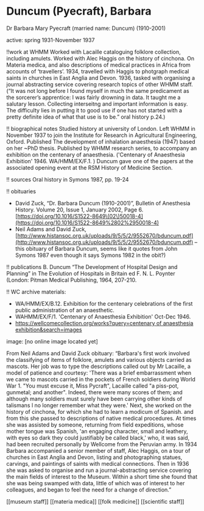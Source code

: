 # Duncum \(Pyecraft\), Barbara

Dr Barbara Mary Pyecraft \(married name: Duncum\) \(1910-2001\)

active: spring 1931-November 1937

!!work at WHMM Worked with Lacaille cataloguing folklore collection, including amulets. Worked with Alec Haggis on the history of cinchona. On Materia medica, and also descriptions of medical practices in Africa from accounts of ‘travellers’. 1934, travelled with Haggis to photgraph medical saints in churches in East Anglia and Devon. 1936, tasked with organising a journal abstracting service covering research topics of other WHMM staff. \(“It was not long before I found myself in much the same predicament as the sorcerer’s apprentice: I was fairly drowning in data. It taught me a salutary lesson. Collecting interseitng and important information is easy. The difficulty lies in putting it to good use if one has not started with a pretty definite idea of what that use is to be.” oral history p.24.\)

!! biographical notes Studied history at university of London. Left WHMM in November 1937 to join the Institute for Research in Agricultural Engineering, Oxford. Published The development of inhalation anaesthesia \(1947\) based on her ~PhD thesis. Published by WHMM research series, to accompany an exhibition on the centenary of anaesthesia. \('Centenary of Anaesthesia Exhibition' 1946. WA/HMM/EX/F.1. \) Duncum gave one of the papers at the associated opening event at the RSM History of Medicine Section.

!! sources Oral history in Symons 1987, pp. 19-24

!! obituaries

* David Zuck, “Dr. Barbara Duncum \(1910-2001\)”, Bulletin of Anesthesia History. Volume 20, Issue 1, January 2002, Page 6. [https://doi.org/10.1016/S1522-8649\(02\)50018-4](https://doi.org/10.1016/S1522-8649%2802%2950018-4)
* Neil Adams and David Zuck, [http://www.histansoc.org.uk/uploads/9/5/5/2/9552670/bduncum.pdf](http://www.histansoc.org.uk/uploads/9/5/5/2/9552670/bduncum.pdf)  – this obituary of Barbara Duncum, seems like it quotes from John Symons 1987 even though it says Symons 1982 in the obit?\)

!! publications B. Duncum “The Development of Hospital Design and Planning” in The Evolution of Hospitals in Britain ed F. N. L. Poynter \(London: Pitman Medical Publishing, 1964, 207-210.

!! WC archive materials:

* WA/HMM/EX/B.12. Exhibition for the centenary celebrations of the first public administration of an anaesthetic.
* WAHMM/EX/F/1. 'Centenary of Anaesthesia Exhibition' Oct-Dec 1946.
* [https://wellcomecollection.org/works?query=centenary of anaesthesia exhibition&search=images](https://wellcomecollection.org/works?query=centenary%20of%20anaesthesia%20exhibition&search=images)

image: \[no online image located yet\]

From Neil Adams and David Zuck obituary: “Barbara's first work involved the classifying of items of folklore, amulets and various objects carried as mascots. Her job was to type the descriptions called out by Mr Lacaille, a model of patience and courtesy: 'There was a brief embarrassment when we came to mascots carried in the pockets of French soldiers during World War 1. "You must excuse it, Miss Pycraft", Lacaille called "a piss-pot, gunmetal; and another". Indeed, there were many scores of them; and although many soldiers must surely have been carrying other kinds of talismans l no longer remember what they were.' Next, she worked on the history of cinchona, for which she had to learn a modicum of Spanish. and from this she passed to descriptions of native medical procedures. At times she was assisted by someone, returning from field expeditions, whose mother tongue was Spanish, 'an engaging character, small and leathery, with eyes so dark they could justifiably be called black,' who, it was said, had been recruited personally by Wellcome from the Peruvian army. In 1934 Barbara accompanied a senior member of staff, Alec Haggis, on a tour of churches in East Anglia and Devon, listing and photographing statues, carvings, and paintings of saints with medical connections. Then in 1936 she was asked to organise and run a journal-abstracting service covering the main fields of interest to the Museum. Within a short time she found that she was being swamped with data, little of which was of interest to her colleagues, and began to feel the need for a change of direction.”

\[\[museum staff\]\] \[\[materia medica\]\] \[\[folk medicine\]\] \[\[scientific staff\]\]

